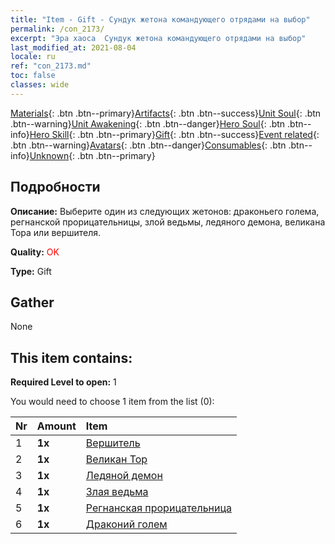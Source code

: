 ```yaml
---
title: "Item - Gift - Сундук жетона командующего отрядами на выбор"
permalink: /con_2173/
excerpt: "Эра хаоса  Сундук жетона командующего отрядами на выбор"
last_modified_at: 2021-08-04
locale: ru
ref: "con_2173.md"
toc: false
classes: wide
---
```

 [Materials](/ItemsRU/){: .btn .btn--primary}[Artifacts](/ItemsRU/Artifacts/){: .btn .btn--success}[Unit Soul](/ItemsRU/UnitSoul/){: .btn .btn--warning}[Unit Awakening](/ItemsRU/UnitAwakening/){: .btn .btn--danger}[Hero Soul](/ItemsRU/HeroSoul/){: .btn .btn--info}[Hero Skill](/ItemsRU/HeroSkill/){: .btn .btn--primary}[Gift](/ItemsRU/Gift/){: .btn .btn--success}[Event related](/ItemsRU/Events/){: .btn .btn--warning}[Avatars](/ItemsRU/Avatars/){: .btn .btn--danger}[Consumables](/ItemsRU/Consumables/){: .btn .btn--info}[Unknown](/ItemsRU/Unknown/){: .btn .btn--primary}

## Подробности
 **Описание:** Выберите один из следующих жетонов: драконьего голема, регнанской прорицательницы, злой ведьмы, ледяного демона, великана Тора или вершителя.

 **Quality:** <span style="color: #FF0000">OK</span>

 **Type:** Gift

## Gather

  None

## This item contains:

 **Required Level to open:** 1

 You would need to choose 1 item from the list (0):

  | Nr | Amount |     Item    |
  |:---|:-------|:------------|
  | 1 |  **1x** | [Вершитель](/ItemsRU/unt_198/) |  | 
  | 2 |  **1x** | [Великан Тор](/ItemsRU/unt_225/) |  | 
  | 3 |  **1x** | [Ледяной демон](/ItemsRU/unt_269/) |  | 
  | 4 |  **1x** | [Злая ведьма](/ItemsRU/unt_252/) |  | 
  | 5 |  **1x** | [Регнанская прорицательница](/ItemsRU/unt_279/) |  | 
  | 6 |  **1x** | [Драконий голем](/ItemsRU/unt_243/) |  | 

